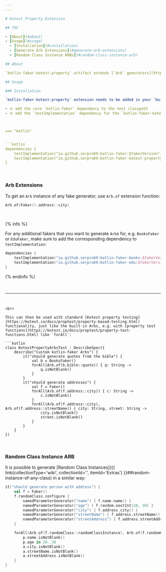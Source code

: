 ```yaml
---
---

# Kotest Property Extension

## TOC

- [About](#about)
- [Usage](#usage)
  - [Installation](#installation)
  - [Generate Arb Extensions](#generate-arb-extensions)
  - [Random Class Instance ARBs](#random-class-instance-arb)

## About

`kotlin-faker-kotest-property` artifact extends [`Arb` generators](https://kotest.io/docs/proptest/property-test-generators.html) and provides an easy way to use kotlin-faker functionality with [kotest property testing](https://kotest.io/docs/proptest/property-based-testing.html).

## Usage

### Installation

`kotlin-faker-kotest-property` extension needs to be added in your `build.gradle.kts` alongside core `kotlin-faker` dependency:

- ① add the core `kotlin-faker` dependency to the test classpath
- ② add the `testImplementation` dependency for the `kotlin-faker-kotest-property` extension



=== "kotlin"


```kotlin
dependencies {
    testImplementation("io.github.serpro69:kotlin-faker:$fakerVersion") // ①
    testImplementation("io.github.serpro69:kotlin-faker-kotest-property:$fakerExtVersion") // ②
}
```








<br>

### Arb Extensions

To get an `Arb` instance of any fake generator, use `Arb.of` extension function:

```kotlin
Arb.of(Faker().address::city)
```

<br>

{% info %}

For any additional fakers that you want to generate `Arb`s for, e.g. `BooksFaker` or `EduFaker`, make sure to add the corresponding dependency to `testImplementation`:

```kotlin
dependencies {
    testImplementation("io.github.serpro69:kotlin-faker-books:$fakerVersion")
    testImplementation("io.github.serpro69:kotlin-faker-edu:$fakerVersion")
}
```


{% endinfo %}

<br>

---
```


<br>

This can then be used with standard [Kotest property testing](https://kotest.io/docs/proptest/property-based-testing.html) functionality, just like the built-in Arbs, e.g. with [property test functions](https://kotest.io/docs/proptest/property-test-functions.html) like `forAll`:

```kotlin
class KotestPropertyArbsTest : DescribeSpec({
    describe("Custom kotlin-faker Arbs") {
        it("should generate quotes from the bible") {
            val b = BooksFaker()
            forAll(Arb.of(b.bible::quote)) { q: String ->
                q.isNotBlank()
            }
        }
        it("should generate addresses") {
            val f = Faker()
            forAll(Arb.of(f.address::city)) { c: String ->
                c.isNotBlank()
            }
            forAll(Arb.of(f.address::city), Arb.of(f.address::streetName)) { city: String, street: String ->
                city.isNotBlank()
                street.isNotBlank()
            }
        }
    }
})
```



<br>

### Random Class Instance ARB

It is possible to generate [Random Class Instances]({{ link(collectionType='wiki', collectionId='', itemId='Extras') }}##random-instance-of-any-class) in a similar way:

```kotlin
it("should generate person with address") {
    val f = Faker()
    f.randomClass.configure {
        namedParameterGenerator("name") { f.name.name() }
        namedParameterGenerator("age") { f.random.nextInt(20, 30) }
        namedParameterGenerator("city") { f.address.city() }
        namedParameterGenerator("streetName") { f.address.streetName() }
        namedParameterGenerator("streetAddress") { f.address.streetAddress() }
    }

    forAll(Arb.of(f.randomClass::randomClassInstance), Arb.of(f.randomClass::randomClassInstance)) { p: Person, a: Address ->
        p.name.isNotBlank()
        p.age in 20..30
        a.city.isNotBlank()
        a.streetName.isNotBlank()
        a.streetAddress.isNotBlank()
    }
}
```



<br>
